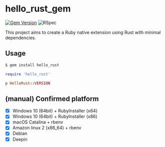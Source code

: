 # hello_rust_gem

[![Gem Version](https://badge.fury.io/rb/hello_rust.svg)](https://badge.fury.io/rb/hello_rust)
![RSpec](https://github.com/irxground/hello_rust_gem/workflows/RSpec/badge.svg)

This project aims to create a Ruby native extension using Rust with minimal dependencies.

## Usage

```sh
$ gem install hello_rust
```

```ruby
require 'hello_rust'

p HelloRust::VERSION
```


## (manual) Confirmed platform

- [x] Windows 10 (64bit) + RubyInstaller (x64)
- [x] Windows 10 (64bit) + RubyInstaller (x86)
- [x] macOS Catalina + rbenv
- [x] Amazon linux 2 (x86_64) + rbenv
- [x] Debian
- [x] Deepin
